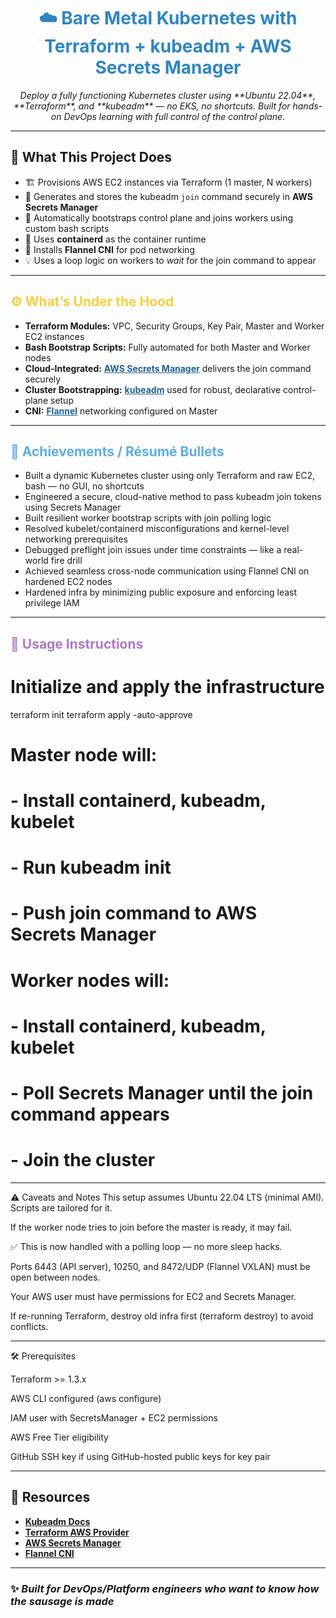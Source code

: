 
<h1 align="center" style="color:#2E86C1;"><b>☁️ Bare Metal Kubernetes with Terraform + kubeadm + AWS Secrets Manager</b></h1>

<p align="center">
  <i>Deploy a fully functioning Kubernetes cluster using **Ubuntu 22.04**, **Terraform**, and **kubeadm** — no EKS, no shortcuts. Built for hands-on DevOps learning with full control of the control plane.</i>
</p>

---

## 🧰 What This Project Does

- 🏗️ Provisions AWS EC2 instances via Terraform (1 master, N workers)
- 🔐 Generates and stores the kubeadm `join` command securely in **AWS Secrets Manager**
- 🤖 Automatically bootstraps control plane and joins workers using custom bash scripts
- 🐳 Uses **containerd** as the container runtime
- 🔧 Installs **Flannel CNI** for pod networking
- 💡 Uses a loop logic on workers to *wait* for the join command to appear

---

<h2 style="color:#F4D03F;"><b>⚙️ What’s Under the Hood</b></h2>

<ul>
  <li><b>Terraform Modules:</b> VPC, Security Groups, Key Pair, Master and Worker EC2 instances</li>
  <li><b>Bash Bootstrap Scripts:</b> Fully automated for both Master and Worker nodes</li>
  <li><b>Cloud-Integrated:</b> <a href="https://docs.aws.amazon.com/secretsmanager/latest/userguide/intro.html" style="color:#1F618D;"><b>AWS Secrets Manager</b></a> delivers the join command securely</li>
  <li><b>Cluster Bootstrapping:</b> <a href="https://kubernetes.io/docs/setup/production-environment/tools/kubeadm/create-cluster-kubeadm/" style="color:#1F618D;"><b>kubeadm</b></a> used for robust, declarative control-plane setup</li>
  <li><b>CNI:</b> <a href="https://github.com/flannel-io/flannel" style="color:#1F618D;"><b>Flannel</b></a> networking configured on Master</li>
</ul>

---

<h2 style="color:#5DADE2;"><b>🚀 Achievements / Résumé Bullets</b></h2>

<ul>
  <li>Built a dynamic Kubernetes cluster using only Terraform and raw EC2, bash — no GUI, no shortcuts</li>
  <li>Engineered a secure, cloud-native method to pass kubeadm join tokens using Secrets Manager</li>
  <li>Built resilient worker bootstrap scripts with join polling logic</li>
  <li>Resolved kubelet/containerd misconfigurations and kernel-level networking prerequisites</li>
  <li>Debugged preflight join issues under time constraints — like a real-world fire drill</li>
  <li>Achieved seamless cross-node communication using Flannel CNI on hardened EC2 nodes</li>
  <li>Hardened infra by minimizing public exposure and enforcing least privilege IAM</li>
</ul>

---

<h2 style="color:#AF7AC5;"><b>📘 Usage Instructions</b></h2>

# Initialize and apply the infrastructure
terraform init
terraform apply -auto-approve

# Master node will:
# - Install containerd, kubeadm, kubelet
# - Run kubeadm init
# - Push join command to AWS Secrets Manager

# Worker nodes will:
# - Install containerd, kubeadm, kubelet
# - Poll Secrets Manager until the join command appears
# - Join the cluster

---

⚠️ Caveats and Notes
This setup assumes Ubuntu 22.04 LTS (minimal AMI). Scripts are tailored for it.

If the worker node tries to join before the master is ready, it may fail.

✅ This is now handled with a polling loop — no more sleep hacks.

Ports 6443 (API server), 10250, and 8472/UDP (Flannel VXLAN) must be open between nodes.

Your AWS user must have permissions for EC2 and Secrets Manager.

If re-running Terraform, destroy old infra first (terraform destroy) to avoid conflicts.

---

🛠️ Prerequisites

Terraform >= 1.3.x

AWS CLI configured (aws configure)

IAM user with SecretsManager + EC2 permissions

AWS Free Tier eligibility

GitHub SSH key if using GitHub-hosted public keys for key pair

---

## 📎 Resources

- [**Kubeadm Docs**](https://kubernetes.io/docs/setup/production-environment/tools/kubeadm/)
- [**Terraform AWS Provider**](https://registry.terraform.io/providers/hashicorp/aws/latest/docs)
- [**AWS Secrets Manager**](https://docs.aws.amazon.com/secretsmanager/)
- [**Flannel CNI**](https://github.com/flannel-io/flannel)

---

### ✨ *Built for DevOps/Platform engineers who want to know how the sausage is made*  

